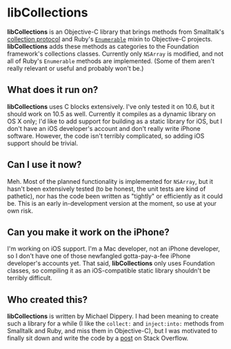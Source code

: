 # libCollections

**libCollections** is an Objective-C library that brings methods from
Smalltalk's [collection protocol][Smalltalk] and Ruby's
[`Enumerable`][Ruby] mixin to Objective-C projects. **libCollections** adds
these methods as categories to the Foundation framework's collections classes.
Currently only `NSArray` is modified, and not all of Ruby's `Enumerable`
methods are implemented. (Some of them aren't really relevant or useful and
probably won't be.)

## What does it run on?

**libCollections** uses C blocks extensively. I've only tested it on 10.6, but
it should work on 10.5 as well. Currently it compiles as a dynamic library on
OS X only; I'd like to add support for building as a static library for iOS,
but I don't have an iOS developer's account and don't really write iPhone
software. However, the code isn't terribly complicated, so adding iOS
support should be trivial.

## Can I use it now?

Meh. Most of the planned functionality is implemented for `NSArray`, but it
hasn't been extensively tested (to be honest, the unit tests are kind of
pathetic), nor has the code been written as "tightly" or efficiently as it
could be. This is an early in-development version at the moment, so use at
your own risk.

## Can you make it work on the iPhone?

I'm working on iOS support. I'm a Mac developer, not an iPhone developer,
so I don't have one of those newfangled gotta-pay-a-fee iPhone developer's
accounts yet. That said, **libCollections** only uses Foundation classes, so
compiling it as an iOS-compatible static library shouldn't be terribly
difficult.

## Who created this?

**libCollections** is written by Michael Dippery. I had been meaning to create
such a library for a while (I like the `collect:` and `inject:into:` methods
from Smalltalk and Ruby, and miss them in Objective-C), but I was motivated
to finally sit down and write the code by a [post][SO] on Stack Overflow.

[Smalltalk]: http://www.ifi.uzh.ch/richter/Classes/oose2/01_Collections/03_smalltalk/03_smalltalk.html#2%20Collection%20Protocol
[Ruby]: http://ruby-doc.org/core/classes/Enumerable.html
[SO]: http://stackoverflow.com/q/4650820/28804
